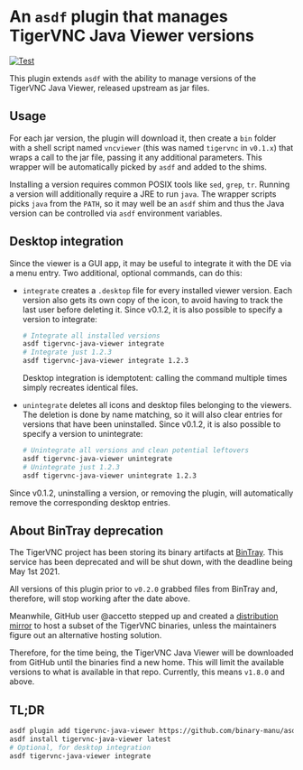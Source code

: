 # An `asdf` plugin that manages TigerVNC Java Viewer versions

[![Test](https://github.com/binary-manu/asdf-tigervnc-java-viewer/actions/workflows/build.yml/badge.svg?branch=master)](https://github.com/binary-manu/asdf-tigervnc-java-viewer/actions/workflows/build.yml)

This plugin extends `asdf` with the ability to manage versions of the
TigerVNC Java Viewer, released upstream as jar files.

## Usage

For each jar version, the plugin will download it, then create a `bin`
folder with a shell script named `vncviewer` (this was named `tigervnc`
in `v0.1.x`) that wraps a call to the jar file, passing it any
additional parameters. This wrapper will be automatically picked by
`asdf` and added to the shims.

Installing a version requires common POSIX tools like `sed`, `grep`,
`tr`. Running a version will additionally require a JRE to run `java`.
The wrapper scripts picks `java` from the `PATH`, so it may well be an
`asdf` shim and thus the Java version can be controlled via `asdf`
environment variables.

## Desktop integration

Since the viewer is a GUI app, it may be useful to integrate it with the
DE via a menu entry. Two additional, optional commands, can do this:

* `integrate` creates a `.desktop` file for every installed viewer
  version. Each version also gets its own copy of the icon, to avoid
  having to track the last user before deleting it. Since v0.1.2, it is
  also possible to specify a version to integrate:

  ```sh
  # Integrate all installed versions
  asdf tigervnc-java-viewer integrate
  # Integrate just 1.2.3
  asdf tigervnc-java-viewer integrate 1.2.3
  ```

  Desktop integration is idemptotent: calling the command multiple times
  simply recreates identical files.

* `unintegrate` deletes all icons and desktop files belonging to the
  viewers. The deletion is done by name matching, so it will also clear
  entries for versions that have been uninstalled. Since v0.1.2, it is
  also possible to specify a version to unintegrate:

  ```sh
  # Unintegrate all versions and clean potential leftovers
  asdf tigervnc-java-viewer unintegrate
  # Unintegrate just 1.2.3
  asdf tigervnc-java-viewer unintegrate 1.2.3
  ```

Since v0.1.2, uninstalling a version, or removing the plugin, will
automatically remove the corresponding desktop entries.

## About BinTray deprecation

The TigerVNC project has been storing its binary artifacts at
[BinTray][bintray]. This service has been deprecated and will be shut
down, with the deadline being May 1st 2021.

All versions of this plugin prior to `v0.2.0` grabbed files from BinTray
and, therefore, will stop working after the date above.

Meanwhile, GitHub user @accetto stepped up and created a [distribution
mirror][accetto-tigervnc] to host a subset of the TigerVNC binaries,
unless the maintainers figure out an alternative hosting solution.

Therefore, for the time being, the TigerVNC Java Viewer will be
downloaded from GitHub until the binaries find a new home. This will
limit the available versions to what is available in that repo.
Currently, this means `v1.8.0` and above.

## TL;DR

```sh
asdf plugin add tigervnc-java-viewer https://github.com/binary-manu/asdf-tigervnc-java-viewer.git
asdf install tigervnc-java-viewer latest
# Optional, for desktop integration
asdf tigervnc-java-viewer integrate
```

[accetto-tigervnc]: https://github.com/accetto/tigervnc
[bintray]: https://bintray.com 

<!-- vi: set tw=72 et sw=2 fo=tcroqan autoindent: -->
